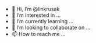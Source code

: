 - 👋 Hi, I’m @linkrusak
- 👀 I’m interested in ...
- 🌱 I’m currently learning ...
- 💞️ I’m looking to collaborate on ...
- 📫 How to reach me ...

<!---
linkrusak/linkrusak is a ✨ special ✨ repository because its `README.md` (this file) appears on your GitHub profile.
You can click the Preview link to take a look at your changes.
--->
